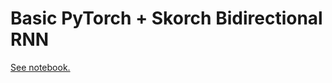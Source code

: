 
# Basic PyTorch + Skorch Bidirectional RNN

[See notebook.](https://nbviewer.jupyter.org/github/soaxelbrooke/skorch-basic-birnn/blob/master/skorch-bilstm.ipynb)
